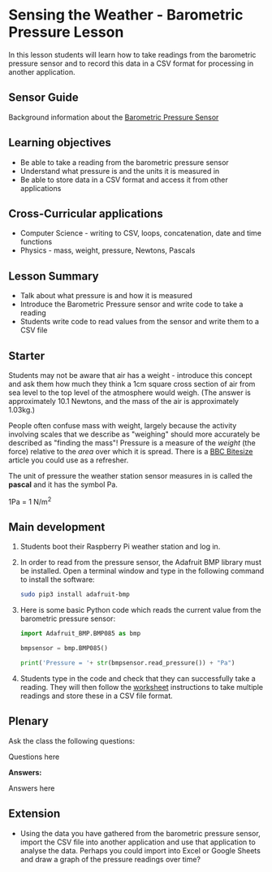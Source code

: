 #  Sensing the Weather - Barometric Pressure Lesson

In this lesson students will learn how to take readings from the barometric pressure sensor and to record this data in a CSV format for processing in another application.

## Sensor Guide

Background information about the [Barometric Pressure Sensor](about.md)

## Learning objectives

- Be able to take a reading from the barometric pressure sensor
- Understand what pressure is and the units it is measured in
- Be able to store data in a CSV format and access it from other applications

## Cross-Curricular applications

- Computer Science - writing to CSV, loops, concatenation, date and time functions
- Physics - mass, weight, pressure, Newtons, Pascals

## Lesson Summary

- Talk about what pressure is and how it is measured
- Introduce the Barometric Pressure sensor and write code to take a reading
- Students write code to read values from the sensor and write them to a CSV file

## Starter

Students may not be aware that air has a weight - introduce this concept and ask them how much they think a 1cm square cross section of air from sea level to the top level of the atmosphere would weigh. (The answer is approximately 10.1 Newtons, and the mass of the air is approximately 1.03kg.)

People often confuse mass with weight, largely because the activity involving scales that we describe as "weighing" should more accurately be described as "finding the mass"! Pressure is a measure of the *weight* (the force) relative to the *area* over which it is spread. There is a [BBC Bitesize](http://www.bbc.co.uk/education/guides/zssbgk7/revision) article you could use as a refresher.

The unit of pressure the weather station sensor measures in is called the **pascal** and it has the symbol Pa.

1Pa = 1 N/m<sup>2</sup>

## Main development

1. Students boot their Raspberry Pi weather station and log in. 

1. In order to read from the pressure sensor, the Adafruit BMP library must be installed. Open a terminal window and type in the following command to install the software: 

	```bash
	sudo pip3 install adafruit-bmp
	```

1. Here is some basic Python code which reads the current value from the barometric pressure sensor:

	```python
	import Adafruit_BMP.BMP085 as bmp

	bmpsensor = bmp.BMP085()

	print('Pressure = '+ str(bmpsensor.read_pressure()) + "Pa")
	```

1. Students type in the code and check that they can successfully take a reading. They will then follow the [worksheet](worksheet.md) instructions to take multiple readings and store these in a CSV file format.


## Plenary

Ask the class the following questions:

Questions here

**Answers:**

Answers here


## Extension

- Using the data you have gathered from the barometric pressure sensor, import the CSV file into another application and use that application to analyse the data. Perhaps you could import into Excel or Google Sheets and draw a graph of the pressure readings over time?
